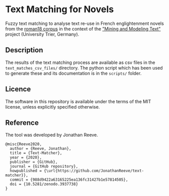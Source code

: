 # Text Matching for Novels

Fuzzy text matching to analyse text re-use in French englightenment novels from the [roman18 corpus](https://github.com/MiMoText/roman18) in the context of the ["Mining and Modeling Text"](https://www.mimotext.uni-trier.de/en) project (University Trier, Germany). 

## Description

The results of the text matching process are available as csv files in the `text_matches_csv_files/` directory. The python script which has been used to generate these and its documentation is in the `scripts/` folder.

## Licence

The software in this repository is available under the terms of the MIT license, unless explicitly specified otherwise.

## Reference

The tool was developed by Jonathan Reeve. 

```
@misc{Reeve2020,
  author = {Reeve, Jonathan},
  title = {Text-Matcher},
  year = {2020},
  publisher = {GitHub},
  journal = {GitHub repository},
  howpublished = {\url{https://github.com/JonathanReeve/text-matcher}},
  commit = {988d9422a63165225ea136fc31427b1e57814505},
  doi = {10.5281/zenodo.3937738}
}
```
